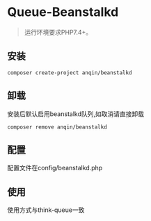 Queue-Beanstalkd
===============

> 运行环境要求PHP7.4+。

## 安装

~~~
composer create-project anqin/beanstalkd
~~~
## 卸载
安装后默认启用beanstalkd队列,如取消请直接卸载
~~~
composer remove anqin/beanstalkd
~~~
## 配置
配置文件在config/beanstalkd.php

## 使用
使用方式与think-queue一致
